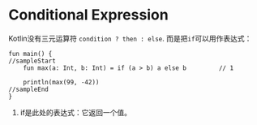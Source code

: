 # Conditional Expression

Kotlin没有三元运算符 `condition ? then : else`. 而是把`if`可以用作表达式：

```run-kotlin
fun main() {
//sampleStart
    fun max(a: Int, b: Int) = if (a > b) a else b         // 1

    println(max(99, -42))
//sampleEnd
}
```

1. if是此处的表达式：它返回一个值。
